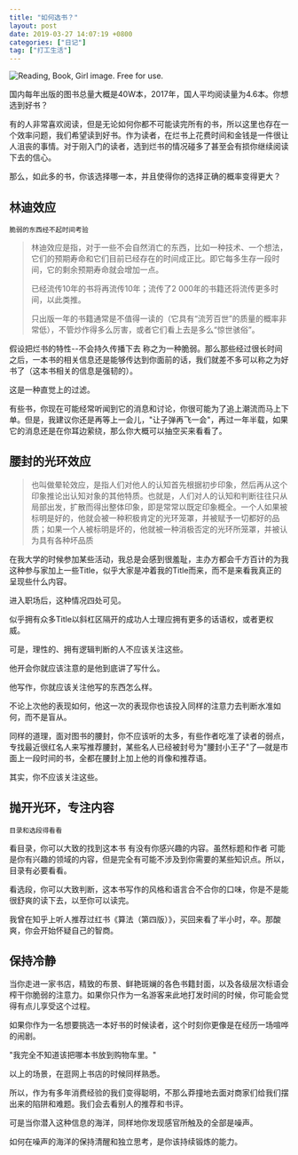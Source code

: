 ```yaml
---
title: "如何选书？"
layout: post
date: 2019-03-27 14:07:19 +0800
categories: ["日记"]
tag: ["打工生活"]
---
```


![Reading, Book, Girl image. Free for use.](https://cdn.pixabay.com/photo/2015/09/05/21/51/reading-925589_1280.jpg)

国内每年出版的图书总量大概是40W本，2017年，国人平均阅读量为4.6本。你想选到好书？

有的人非常喜欢阅读，但是无论如何你都不可能读完所有的书，所以这里也存在一个效率问题，我们希望读到好书。作为读者，在烂书上花费时间和金钱是一件很让人沮丧的事情。对于刚入门的读者，选到烂书的情况碰多了甚至会有损你继续阅读下去的信心。

那么，如此多的书，你该选择哪一本，并且使得你的选择正确的概率变得更大？

## 林迪效应

`脆弱的东西经不起时间考验`

>林迪效应是指，对于一些不会自然消亡的东西，比如一种技术、一个想法，它们的预期寿命和它们目前已经存在的时间成正比。即它每多生存一段时间，它的剩余预期寿命就会增加一点。
>
>已经流传10年的书将再流传10年；流传了2 000年的书籍还将流传更多时间，以此类推。
>
>只出版一年的书籍通常是不值得一读的（它具有“流芳百世”的质量的概率非常低），不管炒作得多么厉害，或者它们看上去是多么“惊世骇俗”。

假设把烂书的特性--不会持久传播下去 称之为一种脆弱。那么那些经过很长时间之后，一本书的相关信息还是能够传达到你面前的话，我们就差不多可以称之为好书了（这本书相关的信息是强韧的）。

这是一种直觉上的过滤。

有些书，你现在可能经常听闻到它的消息和讨论，你很可能为了追上潮流而马上下单。但是，我建议你还是再等上一会儿，"让子弹再飞一会"，再过一年半载，如果它的消息还是在你耳边萦绕，那么你大概可以抽空买来看看了。

## 腰封的光环效应

>也叫做晕轮效应，是指人们对他人的认知首先根据初步印象，然后再从这个印象推论出认知对象的其他特质。也就是，人们对人的认知和判断往往只从局部出发，扩散而得出整体印象，即是常常以既定印象概全。一个人如果被标明是好的，他就会被一种积极肯定的光环笼罩，并被赋予一切都好的品质；如果一个人被标明是坏的，他就被一种消极否定的光环所笼罩，并被认为具有各种坏品质


在我大学的时候参加某些活动，我总是会感到很羞耻，主办方都会千方百计的为我这种参与家加上一些Title，似乎大家是冲着我的Title而来，而不是来看我真正的呈现些什么内容。

进入职场后，这种情况四处可见。

似乎拥有众多Title以斜杠区隔开的成功人士理应拥有更多的话语权，或者更权威。

可是，理性的、拥有逻辑判断的人不应该关注这些。

他开会你就应该注意的是他到底讲了写什么。

他写作，你就应该关注他写的东西怎么样。

不论上次他的表现如何，他这一次的表现你也该投入同样的注意力去判断水准如何，而不是盲从。

同样的道理，面对图书的腰封，你不应该听的太多，有些作者吃准了读者的弱点，专找最近很红名人来写推荐腰封，某些名人已经被封号为"腰封小王子"了—就是市面上一段时间的书，全都在腰封上加上他的肖像和推荐语。

其实，你不应该关注这些。

## 抛开光环，专注内容

`目录和选段得看看`

看目录，你可以大致的找到这本书 有没有你感兴趣的内容。虽然标题和作者 可能是你有兴趣的领域的内容，但是完全有可能不涉及到你需要的某些知识点。所以，目录有必要看看。

看选段，你可以大致判断，这本书写作的风格和语言合不合你的口味，你是不是能很舒爽的读下去，以至你可以读完。

我曾在知乎上听人推荐过红书《算法（第四版）》，买回来看了半小时，卒。那酸爽，你会开始怀疑自己的智商。

## 保持冷静

当你走进一家书店，精致的布景、鲜艳斑斓的各色书籍封面，以及各级层次标语会榨干你脆弱的注意力。如果你只作为一名游客来此地打发时间的时候，你可能会觉得有点儿享受这个过程。

如果你作为一名想要挑选一本好书的时候读者，这个时刻你更像是在经历一场喧哗的闹剧。

"我完全不知道该把哪本书放到购物车里。"

以上的场景，在逛网上书店的时候同样熟悉。

所以，作为有多年消费经验的我们变得聪明，不那么莽撞地去面对商家们给我们摆出来的陷阱和难题。我们会去看别人的推荐和书评。

可是当你潜入这种信息的海洋，同样地你发现感官所触及的全部是噪声。

如何在噪声的海洋的保持清醒和独立思考，是你该持续锻炼的能力。